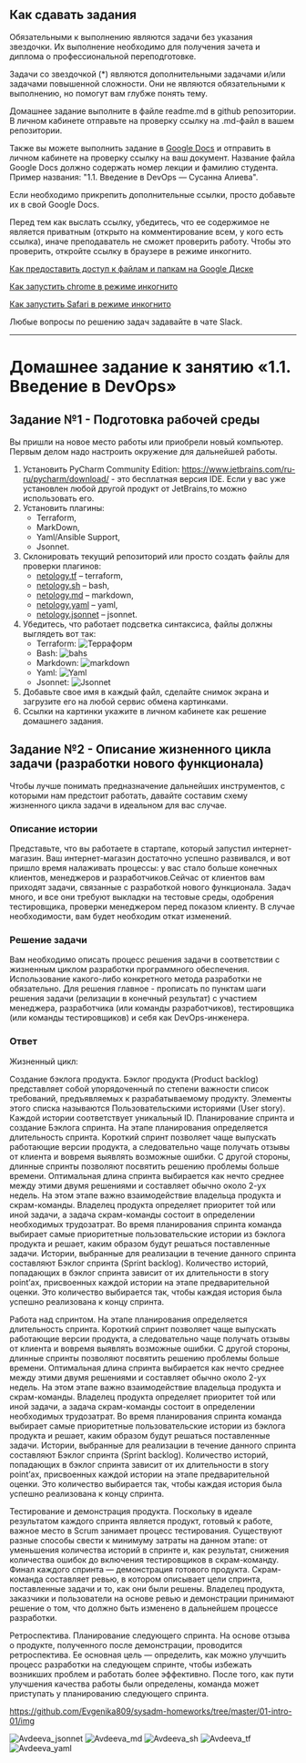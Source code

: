 
## Как сдавать задания

Обязательными к выполнению являются задачи без указания звездочки. Их выполнение необходимо для получения зачета и диплома о профессиональной переподготовке.

Задачи со звездочкой (*) являются дополнительными задачами и/или задачами повышенной сложности. Они не являются обязательными к выполнению, но помогут вам глубже понять тему.

Домашнее задание выполните в файле readme.md в github репозитории. В личном кабинете отправьте на проверку ссылку на .md-файл в вашем репозитории.

Также вы можете выполнить задание в [Google Docs](https://docs.google.com/document/u/0/?tgif=d) и отправить в личном кабинете на проверку ссылку на ваш документ.
Название файла Google Docs должно содержать номер лекции и фамилию студента. Пример названия: "1.1. Введение в DevOps — Сусанна Алиева".

Если необходимо прикрепить дополнительные ссылки, просто добавьте их в свой Google Docs.

Перед тем как выслать ссылку, убедитесь, что ее содержимое не является приватным (открыто на комментирование всем, у кого есть ссылка), иначе преподаватель не сможет проверить работу. Чтобы это проверить, откройте ссылку в браузере в режиме инкогнито.

[Как предоставить доступ к файлам и папкам на Google Диске](https://support.google.com/docs/answer/2494822?hl=ru&co=GENIE.Platform%3DDesktop)

[Как запустить chrome в режиме инкогнито ](https://support.google.com/chrome/answer/95464?co=GENIE.Platform%3DDesktop&hl=ru)

[Как запустить  Safari в режиме инкогнито ](https://support.apple.com/ru-ru/guide/safari/ibrw1069/mac)

Любые вопросы по решению задач задавайте в чате Slack.

---

# Домашнее задание к занятию «1.1. Введение в DevOps»

## Задание №1 - Подготовка рабочей среды

Вы пришли на новое место работы или приобрели новый компьютер.
Первым делом надо настроить окружение для дальнейшей работы. 

1. Установить PyCharm Community Edition: https://www.jetbrains.com/ru-ru/pycharm/download/ - это бесплатная версия IDE. 
Если у вас уже установлен любой другой продукт от JetBrains,то можно использовать его. 
1. Установить плагины:
    - Terraform,
    - MarkDown,
    - Yaml/Ansible Support,
    - Jsonnet.
1. Склонировать текущий репозиторий или просто создать файлы для проверки плагинов:
    - [netology.tf](netology.tf) – terraform,
    - [netology.sh](netology.sh) – bash,
    - [netology.md](netology.md) – markdown, 
    - [netology.yaml](netology.yaml) – yaml,
    - [netology.jsonnet](netology.jsonnet) – jsonnet.
1. Убедитесь, что работает подсветка синтаксиса, файлы должны выглядеть вот так:
    - Terraform: ![Терраформ](img/Avdeeva_tf.png)
    - Bash: ![bahs](img/Avdeeva_sh.png)
    - Markdown: ![markdown](img/Avdeeva_md.png)
    - Yaml: ![Yaml](img/Avdeeva_yaml.png)
    - Jsonnet: ![Jsonnet](img/Avdeeva_jsonnet.png)
1. Добавьте свое имя в каждый файл, сделайте снимок экрана и загрузите его на любой сервис обмена картинками.
1. Ссылки на картинки укажите в личном кабинете как решение домашнего задания. 

## Задание №2 - Описание жизненного цикла задачи (разработки нового функционала)

Чтобы лучше понимать предназначение дальнейших инструментов, с которыми нам предстоит работать, давайте 
составим схему жизненного цикла задачи в идеальном для вас случае.

### Описание истории

Представьте, что вы работаете в стартапе, который запустил интернет-магазин. Ваш интернет-магазин достаточно успешно развивался, и вот пришло время налаживать процессы: у вас стало больше конечных клиентов, менеджеров и разработчиков.Сейчас от клиентов вам приходят задачи, связанные с разработкой нового функционала. Задач много, и все они требуют выкладки на тестовые среды, одобрения тестировщика, проверки менеджером перед показом клиенту. В случае необходимости, вам будет необходим откат изменений. 

### Решение задачи

Вам необходимо описать процесс решения задачи в соответствии с жизненным циклом разработки программного обеспечения. Использование какого-либо конкретного метода разработки не обязательно. Для решения главное - прописать по пунктам шаги решения задачи (релизации в конечный результат) с участием менеджера, разработчика (или команды разработчиков), тестировщика (или команды тестировщиков) и себя как DevOps-инженера. 

 ### Ответ
 
 Жизненный цикл:

Создание бэклога продукта. Бэклог продукта (Product backlog) представляет собой упорядоченный по степени важности список требований, предъявляемых к разрабатываемому продукту. Элементы этого списка называются Пользовательскими историями (User story). Каждой истории соответствует уникальный ID.
Планирование спринта и создание Бэклога спринта. На этапе планирования определяется длительность спринта. Короткий спринт позволяет чаще выпускать работающие версии продукта, а следовательно чаще получать отзывы от клиента и вовремя выявлять возможные ошибки. С другой стороны, длинные спринты позволяют посвятить решению проблемы больше времени. Оптимальная длина спринта выбирается как нечто среднее между этими двумя решениями и составляет обычно около 2-ух недель. На этом этапе важно взаимодействие владельца продукта и скрам-команды. Владелец продукта определяет приоритет той или иной задачи, а задача скрам-команды состоит в определении необходимых трудозатрат. Во время планирования спринта команда выбирает самые приоритетные пользовательские истории из бэклога продукта и решает, каким образом будут решаться поставленные задачи. Истории, выбранные для реализации в течение данного спринта составляют Бэклог спринта (Sprint backlog). Количество историй, попадающих в бэклог спринта зависит от их длительности в story point’ах, присвоенных каждой истории на этапе предварительной оценки. Это количество выбирается так, чтобы каждая история была успешно реализована к концу спринта.

Работа над спринтом. На этапе планирования определяется длительность спринта. Короткий спринт позволяет чаще выпускать работающие версии продукта, а следовательно чаще получать отзывы от клиента и вовремя выявлять возможные ошибки. С другой стороны, длинные спринты позволяют посвятить решению проблемы больше времени. Оптимальная длина спринта выбирается как нечто среднее между этими двумя решениями и составляет обычно около 2-ух недель. На этом этапе важно взаимодействие владельца продукта и скрам-команды. Владелец продукта определяет приоритет той или иной задачи, а задача скрам-команды состоит в определении необходимых трудозатрат. Во время планирования спринта команда выбирает самые приоритетные пользовательские истории из бэклога продукта и решает, каким образом будут решаться поставленные задачи. Истории, выбранные для реализации в течение данного спринта составляют Бэклог спринта (Sprint backlog). Количество историй, попадающих в бэклог спринта зависит от их длительности в story point’ах, присвоенных каждой истории на этапе предварительной оценки. Это количество выбирается так, чтобы каждая история была успешно реализована к концу спринта.

Тестирование и демонстрация продукта. Поскольку в идеале результатом каждого спринта является продукт, готовый к работе, важное место в Scrum занимает процесс тестирования. Существуют разные способы свести к минимуму затраты на данном этапе: от уменьшения количества историй в спринте и, как результат, снижения количества ошибок до включения тестировщиков в скрам-команду. Финал каждого спринта — демонстрация готового продукта. Скрам-команда составляет ревью, в котором описывает цели спринта, поставленные задачи и то, как они были решены. Владелец продукта, заказчики и пользователи на основе ревью и демонстрации принимают решение о том, что должно быть изменено в дальнейшем процессе разработки.

Ретроспектива. Планирование следующего спринта. На основе отзыва о продукте, полученного после демонстрации, проводится ретроспектива. Ее основная цель — определить, как можно улучшить процесс разработки на следующем спринте, чтобы избежать возникших проблем и работать более эффективно. После того, как пути улучшения качества работы были определены, команда может приступать у планированию следующего спринта.

https://github.com/Evgenika809/sysadm-homeworks/tree/master/01-intro-01/img

![Avdeeva_jsonnet](https://user-images.githubusercontent.com/91064173/134052944-8c3c6c9d-980b-4581-8216-4f8082355599.png)
![Avdeeva_md](https://user-images.githubusercontent.com/91064173/134052949-c770c99b-a78b-4d8b-8214-bf097c4f67eb.png)
![Avdeeva_sh](https://user-images.githubusercontent.com/91064173/134052952-8ca13144-3953-4778-885d-9dea38bb2fa3.png)
![Avdeeva_tf](https://user-images.githubusercontent.com/91064173/134052954-5e445a8a-0a41-4353-88d4-75bb932b0e86.png)
![Avdeeva_yaml](https://user-images.githubusercontent.com/91064173/134052957-6e2afbd7-75a5-4829-a18f-a26295da6815.png)


